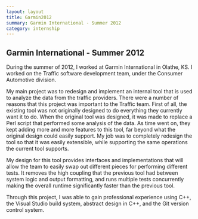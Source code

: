 ```yaml
---
layout: layout
title: Garmin2012
summary: Garmin International - Summer 2012
category: internship
---
```


## Garmin International - Summer 2012

During the summer of 2012, I worked at Garmin International in Olathe, KS. I worked on the Traffic software development team, under the Consumer Automotive division.

My main project was to redesign and implement an internal tool that is used to analyze the data from the traffic providers. There were a number of reasons that this project was important to the Traffic team.  First of all, the existing tool was not originally designed to do everything they currently want it to do. When the original tool was designed, it was made to replace a Perl script that performed some analysis of the data. As time went on, they kept adding more and more features to this tool, far beyond what the original design could easily support. My job was to completely redesign the tool so that it was easily extensible, while supporting the same operations the current tool supports.

My design for this tool provides interfaces and implementations that will allow the team to easily swap out different pieces for performing different tests. It removes the high coupling that the previous tool had between system logic and output formatting, and runs multiple tests concurrently making the overall runtime significantly faster than the previous tool.

Through this project, I was able to gain professional experience using C++, the Visual Studio build system, abstract design in C++, and the Git version control system.
